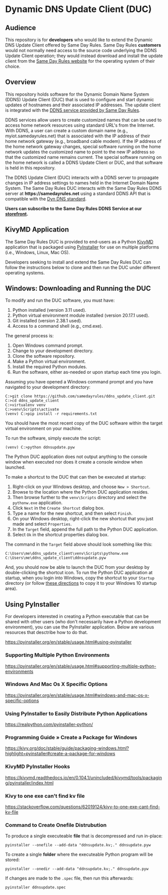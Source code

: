 # Dynamic DNS Update Client (DUC)

## Audience

This repository is for **developers** who would like to extend the Dynamic DNS Update Client offered by Same Day Rules. Same Day Rules **customers** would not normally need access to the source code underlying the DDNS Update Client operation; they would instead download and install the update client from the [Same Day Rules website](https://samedayrules.com/) for the operating system of their choice.

## Overview

This repository holds software for the Dynamic Domain Name System (DDNS) Update Client (DUC) that is used to configure and start dynamic updates of hostnames and their associated IP addresses. The update client is integrated with the [DDNS service provided by Same Day Rules](https://samedayrules.com/using-a-dynamic-domain-name-system-ddns-service/).

DDNS services allow users to create customized names that can be used to access home network resources using standard URL's from the Internet. With DDNS, a user can create a custom domain name (e.g., myiot.samedayrules.net) that is associated with the IP address of their home network gateway (e.g., broadband cable modem). If the IP address of the home network gateway changes, special software running on the home network updates the customized name to point to the new IP address so that the customized name remains current. The special software running on the home network is called a DDNS Update Client or DUC, and that software is held in this repository.

The DDNS Update Client (DUC) interacts with a DDNS server to propagate changes in IP address settings to names held in the Internet Domain Name System. The Same Day Rules DUC interacts with the Same Day Rules DDNS server at **ht<span>tps://</span>samedayrules.net** using a standard DDNS API that is compatible with the [Dyn DNS standard](https://help.dyn.com/remote-access-api/).

**Users can subscribe to the Same Day Rules DDNS Service at our [storefront](https://samedayrules.com/product/dynamic-domain-name-service/).**

## KivyMD Application

The Same Day Rules DUC is provided to end-users as a Python [KivyMD](https://kivymd.readthedocs.io/en/1.1.1/) application that is packaged using [PyInstaller](https://pyinstaller.org/en/stable/) for use on multiple platforms (i.e., Windows, Linux, Mac OS).

Developers seeking to install and extend the Same Day Rules DUC can follow the instructions below to clone and then run the DUC under different operating systems.

## Windows: Downloading and Running the DUC

To modify and run the DUC software, you must have:

1. Python installed (version 3.11 used).
2. Python virtual environment module installed (version 20.17.1 used).
3. Git installed (version 2.38.1 used).
4. Access to a command shell (e.g., cmd.exe).

The general process is:

1. Open Windows command prompt.
2. Change to your development directory.
3. Clone the software repository.
4. Make a Python virtual environment.
5. Install the required Python modules.
6. Run the software, either as-needed or upon startup each time you login.

Assuming you have opened a Windows command prompt and you have navigated to your development directory:

`C:>git clone https://github.com/samedayrules/ddns_update_client.git`<br>
`C:>cd ddns_update_client`<br>
`C:>virtualenv venv`<br>
`C:>venv\Scripts\activate`<br>
`(venv) C:>pip install -r requirements.txt`

You should have the most recent copy of the DUC software within the target virtual environment on your machine.

To run the software, simply execute the script:

`(venv) C:>python ddnsupdate.pyw`

The Python DUC application does not output anything to the console window when executed nor does it create a console window when launched.

To make a shortcut to the DUC that can then be executed at startup:

1. Right-click on your Windows desktop, and choose `New > Shortcut`.
2. Browse to the location where the Python DUC application resides.
3. Then browse further to the `venv\Scripts` directory and select the `pythonw.exe` application.
4. Click `Next` in the `Create Shortcut` dialog box.
5. Type a name for the new shortcut, and then select `Finish`.
6. On your Windows desktop, right-click the new shortcut that you just made and select `Properties`.
7. In the `Target` field, append the full path to the Python DUC application.
8. Select `Ok` in the shortcut properties dialog box.

The command in the `Target` field above should look something like this:

`C:\Users\me\ddns_update_client\venv\Scripts\pythonw.exe C:\Users\me\ddns_update_client\ddnsupdate.pyw`

And, you should now be able to launch the DUC from your desktop by double-clicking the shortcut icon. To run the Python DUC application at startup, when you login into Windows, copy the shortcut to your `Startup` directory (or follow [these directions](https://www.dell.com/support/kbdoc/en-us/000124550/how-to-add-app-to-startup-in-windows-10) to copy it to your Windows 10 startup area).

## Using PyInstaller

For developers interested in creating a Python executable that can be shared with other users (who don't necessarily have a Python development environment), you can use the PyInstaller application. Below are various resources that desctribe how to do that.

https://pyinstaller.org/en/stable/usage.html#using-pyinstaller

### Supporting Multiple Python Environments

https://pyinstaller.org/en/stable/usage.html#supporting-multiple-python-environments

### Windows And Mac Os X Specific Options

https://pyinstaller.org/en/stable/usage.html#windows-and-mac-os-x-specific-options

### Using PyInstaller to Easily Distribute Python Applications

https://realpython.com/pyinstaller-python/

### Programming Guide » Create a Package for Windows

https://kivy.org/doc/stable/guide/packaging-windows.html?highlight=pyinstaller#create-a-package-for-windows

### KivyMD PyInstaller Hooks

https://kivymd.readthedocs.io/en/0.104.1/unincluded/kivymd/tools/packaging/pyinstaller/index.html

### Kivy to one exe can't find kv file

https://stackoverflow.com/questions/62019124/kivy-to-one-exe-cant-find-kv-file

### Command to Create Onefile Distrubution

To produce a single executeable **file** that is decompressed and run in-place:

`pyinstaller --onefile --add-data "ddnsupdate.kv;." ddnsupdate.pyw`

To create a single **folder** where the executeable Python program will be stored:

`pyinstaller --onedir --add-data "ddnsupdate.kv;." ddnsupdate.pyw`

If changes are made to the `.spec` file, then run this afterwards:

`pyinstaller ddnsupdate.spec`
